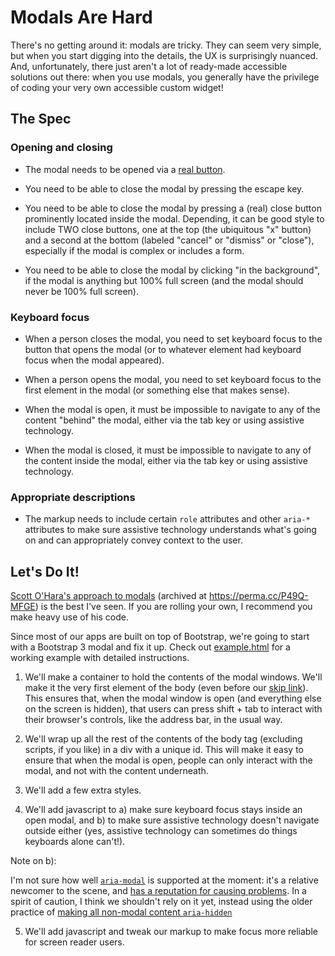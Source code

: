 Modals Are Hard
===============

There's no getting around it: modals are tricky. They can seem very simple, but when you start digging into the details, the UX is surprisingly nuanced. And, unfortunately, there just aren't a lot of ready-made accessible solutions out there: when you use modals, you generally have the privilege of coding your very own accessible custom widget!

The Spec
--------

### Opening and closing

- The modal needs to be opened via a [real button](https://github.com/rebeccacremona/a11y-games/blob/master/app/buttons-and-links/info.md).

- You need to be able to close the modal by pressing the escape key.

- You need to be able to close the modal by pressing a (real) close button prominently located inside the modal. Depending, it can be good style to include TWO close buttons, one at the top (the ubiquitous "x" button) and a second at the bottom (labeled "cancel" or "dismiss" or "close"), especially if the modal is complex or includes a form.

- You need to be able to close the modal by clicking "in the background", if the modal is anything but 100% full screen (and the modal should never be 100% full screen).

### Keyboard focus

- When a person closes the modal, you need to set keyboard focus to the button that opens the modal (or to whatever element had keyboard focus when the modal appeared).

- When a person opens the modal, you need to set keyboard focus to the first element in the modal (or something else that makes sense).

- When the modal is open, it must be impossible to navigate to any of the content "behind" the modal, either via the tab key or using assistive technology.

- When the modal is closed, it must be impossible to navigate to any of the content inside the modal, either via the tab key or using assistive technology.

### Appropriate descriptions

- The markup needs to include certain `role` attributes and other `aria-*` attributes to make sure assistive technology understands what's going on and can appropriately convey context to the user.


Let's Do It!
------------

[Scott O'Hara's approach to modals](https://www.smashingmagazine.com/2014/09/making-modal-windows-better-for-everyone/) (archived at https://perma.cc/P49Q-MFGE) is the best I've seen. If you are rolling your own, I recommend you make heavy use of his code.

Since most of our apps are built on top of Bootstrap, we're going to start with a Bootstrap 3 modal and fix it up. Check out [example.html](../example.html) for a working example with detailed instructions.

1. We'll make a container to hold the contents of the modal windows. We'll make it the very first element of the body (even before our [skip link](../skip-links/)). This ensures that, when the modal window is open (and everything else on the screen is hidden), that users can press shift + tab to interact with their browser's controls, like the address bar, in the usual way.

2. We'll wrap up all the rest of the contents of the body tag (excluding scripts, if you like) in a div with a unique id. This will make it easy to ensure that when the modal is open, people can only interact with the modal, and not with the content underneath.

3. We'll add a few extra styles.

4. We'll add javascript to a) make sure keyboard focus stays inside an open
modal, and b) to make sure assistive technology doesn't navigate outside either (yes, assistive technology can sometimes do things keyboards alone can't!).

  Note on b):

  I'm not sure how well [`aria-modal`](https://www.w3.org/TR/wai-aria-1.1/#aria-modal) is supported at the moment: it's a relative newcomer to the scene, and [has a reputation for causing problems](https://labs.ssbbartgroup.com/index.php/ARIA_region_role_with_aria-modal). In a spirit of caution, I think we shouldn't rely on it yet, instead using the older practice of [making all non-modal content `aria-hidden`](https://www.w3.org/TR/wai-aria-practices/examples/dialog-modal/dialog.html)

5. We'll add javascript and tweak our markup to make focus more reliable
for screen reader users.
